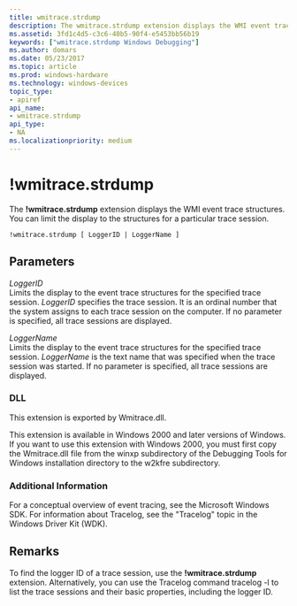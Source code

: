 ```yaml
---
title: wmitrace.strdump
description: The wmitrace.strdump extension displays the WMI event trace structures. You can limit the display to the structures for a particular trace session.
ms.assetid: 3fd1c4d5-c3c6-40b5-90f4-e5453bb56b19
keywords: ["wmitrace.strdump Windows Debugging"]
ms.author: domars
ms.date: 05/23/2017
ms.topic: article
ms.prod: windows-hardware
ms.technology: windows-devices
topic_type:
- apiref
api_name:
- wmitrace.strdump
api_type:
- NA
ms.localizationpriority: medium
---
```


# !wmitrace.strdump


The **!wmitrace.strdump** extension displays the WMI event trace structures. You can limit the display to the structures for a particular trace session.

```
!wmitrace.strdump [ LoggerID | LoggerName ] 
```

## <span id="ddk__wmitrace_strdump_dbg"></span><span id="DDK__WMITRACE_STRDUMP_DBG"></span>Parameters


<span id="_______LoggerID______"></span><span id="_______loggerid______"></span><span id="_______LOGGERID______"></span> *LoggerID*   
Limits the display to the event trace structures for the specified trace session. *LoggerID* specifies the trace session. It is an ordinal number that the system assigns to each trace session on the computer. If no parameter is specified, all trace sessions are displayed.

<span id="_______LoggerName______"></span><span id="_______loggername______"></span><span id="_______LOGGERNAME______"></span> *LoggerName*   
Limits the display to the event trace structures for the specified trace session. *LoggerName* is the text name that was specified when the trace session was started. If no parameter is specified, all trace sessions are displayed.

### <span id="DLL"></span><span id="dll"></span>DLL

This extension is exported by Wmitrace.dll.

This extension is available in Windows 2000 and later versions of Windows. If you want to use this extension with Windows 2000, you must first copy the Wmitrace.dll file from the winxp subdirectory of the Debugging Tools for Windows installation directory to the w2kfre subdirectory.

### <span id="Additional_Information"></span><span id="additional_information"></span><span id="ADDITIONAL_INFORMATION"></span>Additional Information

For a conceptual overview of event tracing, see the Microsoft Windows SDK. For information about Tracelog, see the "Tracelog" topic in the Windows Driver Kit (WDK).

Remarks
-------

To find the logger ID of a trace session, use the **!wmitrace.strdump** extension. Alternatively, you can use the Tracelog command tracelog -l to list the trace sessions and their basic properties, including the logger ID.

 

 





